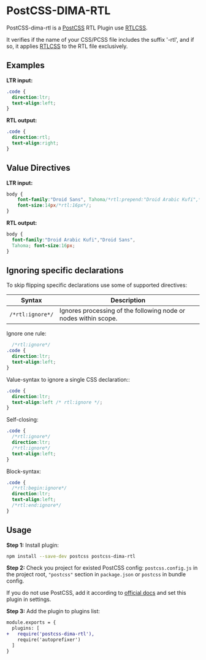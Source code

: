 # PostCSS-DIMA-RTL

PostCSS-dima-rtl is a [PostCSS] RTL Plugin use [RTLCSS].

It verifies if the name of your CSS/PCSS file includes the suffix '-rtl', and if so, it applies [RTLCSS] to the RTL file exclusively.

[PostCSS]: https://github.com/postcss/postcss
[RTLCSS]: https://github.com/MohammadYounes/rtlcss
## **Examples**

**LTR input:**
```css
.code {
  direction:ltr;
  text-align:left;
}
```
**RTL output:**
```css
.code {
  direction:rtl;
  text-align:right;
}
```

## **Value Directives**

**LTR input:**
```css
body { 
    font-family:"Droid Sans", Tahoma/*rtl:prepend:"Droid Arabic Kufi",*/; 
    font-size:14px/*rtl:16px*/; 
}
```

**RTL output:**
```css
body {  
  font-family:"Droid Arabic Kufi","Droid Sans", 
  Tahoma; font-size:16px; 
}
```

## Ignoring specific declarations
To skip flipping specific declarations use some of supported directives:

| Syntax | Description |
| ------ | ----------- |
| `/*rtl:ignore*/` | Ignores processing of the following node or nodes within scope. |

Ignore one rule:
```css
  /*rtl:ignore*/
.code {
  direction:ltr;
  text-align:left;
}
```

Value-syntax to ignore a single CSS declaration::
```css
.code {
  direction:ltr;
  text-align:left /* rtl:ignore */;
}
```

Self-closing:
```css
.code {
  /*rtl:ignore*/
  direction:ltr;
  /*rtl:ignore*/
  text-align:left;
}
```

Block-syntax:
```css
.code {
  /*rtl:begin:ignore*/
  direction:ltr;
  text-align:left;
  /*rtl:end:ignore*/
}

```

## Usage

**Step 1:** Install plugin:

```sh
npm install --save-dev postcss postcss-dima-rtl
```

**Step 2:** Check you project for existed PostCSS config: `postcss.config.js`
in the project root, `"postcss"` section in `package.json`
or `postcss` in bundle config.

If you do not use PostCSS, add it according to [official docs]
and set this plugin in settings.

**Step 3:** Add the plugin to plugins list:

```diff
module.exports = {
  plugins: [
+   require('postcss-dima-rtl'),
    require('autoprefixer')
  ]
}
```

[official docs]: https://github.com/postcss/postcss#usage
